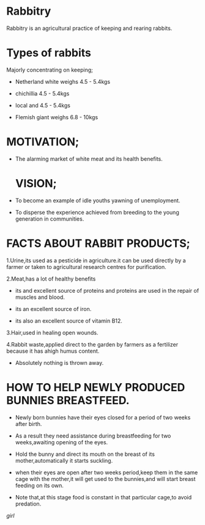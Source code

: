 #  Rabbitry

Rabbitry is an agricultural practice of keeping and rearing rabbits.

# Types of rabbits

Majorly concentrating on keeping;

  - Netherland white weighs 4.5 - 5.4kgs

  - chichillia 4.5 - 5.4kgs

  - local and 4.5 - 5.4kgs

  - Flemish giant weighs 6.8 - 10kgs
 
 # MOTIVATION;

- The alarming market of white meat and its health benefits.

  # VISION;

- To become an example of idle youths yawning of  unemployment.


- To disperse the experience achieved from breeding to the young generation in communities.
 
 # FACTS ABOUT RABBIT PRODUCTS;

1.Urine,its used as a pesticide in agriculture.it can be used directly by a farmer or taken to agricultural research centres for purification.

2.Meat,has a lot of healthy benefits

 - its and excellent source of proteins and proteins are used in the repair of muscles and blood.

 - its an excellent source of iron.

 - its also an excellent source of vitamin B12.

3.Hair,used in healing open wounds.

4.Rabbit waste,applied direct to the garden by farmers as a fertilizer because it has ahigh humus content.
 
  - Absolutely nothing is thrown away.

# HOW TO HELP NEWLY PRODUCED BUNNIES BREASTFEED.

- Newly born bunnies have their eyes closed for a period of two weeks after birth.

- As a result they need assistance during breastfeeding for two weeks,awaiting opening of the eyes.

- Hold the bunny and direct its mouth on the breast of its mother,automatically it starts suckling.

- when their eyes are open after two weeks period,keep them in the same cage with the mother,it will get used to the bunnies,and will start breast feeding on its own.

- Note that,at this stage food is constant in that particular cage,to avoid predation. 

 *girl*
 


